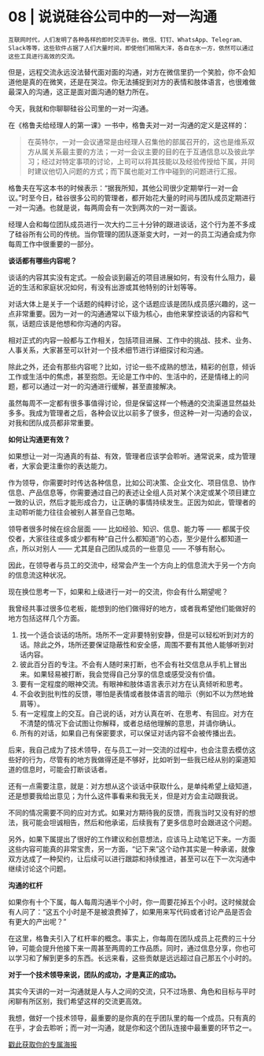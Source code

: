 # 08 | 说说硅谷公司中的一对一沟通

    互联网时代，人们发明了各种各样的即时交流平台。微信、钉钉、WhatsApp、Telegram、Slack等等，这些软件占据了人们大量时间，即使他们相隔大洋，各自在水一方，依然可以通过这些工具进行高效的交流。

但是，远程交流永远没法替代面对面的沟通，对方在微信里扔一个笑脸，你不会知道他是真的在微笑，还是在哭泣。你无法捕捉到对方的表情和肢体语言，也很难做最深入的沟通，这正是面对面沟通的魅力所在。

今天，我就和你聊聊硅谷公司里的一对一沟通。

在《格鲁夫给经理人的第一课》一书中，格鲁夫对一对一沟通的定义是这样的：

> 在英特尔，一对一会议通常是由经理人召集他的部属召开的，这也是维系双方从属关系最主要的方法；一对一会议主要的目的在于互通信息以及彼此学习；经过对特定事项的讨论，上司可以将其技能以及经验传授给下属，并同时建议他切入问题的方式；而下属也能对工作中碰到的问题进行汇报。

格鲁夫在写这本书的时候表示：“据我所知，其他公司很少定期举行一对一会议。”时至今日，硅谷很多公司的管理者，都开始花大量的时间与团队成员定期进行一对一沟通。也就是说，每两周会有一次到两次的一对一面谈。

经理人会和每位团队成员进行一次大约二三十分钟的跟进谈话，这个行为差不多成了硅谷所有公司的传统。当你管理的团队逐渐变大时，一对一的员工沟通会成为你每周工作中很重要的一部分。

**谈话都有哪些内容呢？**

谈话的内容其实没有定式。一般会谈到最近的项目进展如何，有没有什么阻力，最近的生活和家庭状况如何，有没有出游或其他特别的计划等等。

对话大体上是关于一个话题的纯粹讨论，这个话题应该是团队成员感兴趣的，这一点非常重要。因为一对一的沟通通常以下级为核心，由他来掌控谈话的内容和气氛，话题应该是他想和你沟通的内容。

相对正式的内容一般都与工作相关，包括项目进展、工作中的挑战、技术、业务、人事关系，大家甚至可以针对一个技术细节进行详细探讨和沟通。

除此之外，还会有那些内容呢？比如，讨论一些不成熟的想法，精彩的创意，倾诉工作或生活中的焦虑，甚至抱怨。无论是工作中的、生活中的，还是情绪上的问题，都可以通过一对一的沟通进行缓解，甚至直接解决。

虽然每周不一定都有很多事值得讨论，但是保留这样一个畅通的交流渠道显然益处多多。我成为管理者之后，各种会议比以前多了很多，但这种一对一沟通的会议，对我和团队成员都非常重要。

**如何让沟通更有效？**

如果想让一对一沟通真的有益、有效，管理者应该学会聆听。通常说来，成为管理者，大家会更注重你的表达能力。

作为领导，你需要时时传达各种信息，比如公司决策、企业文化、项目信息、协作信息、产品信息等，你需要通过自己的表述让全组人员对某个决定或某个项目建立一致的认识，然后才能形成合力，让正确的事情持续发生。正因为如此，管理者的主动聆听能力往往会被别人甚至自己忽略。

领导者很多时候在综合层面 —— 比如经验、知识、信息、能力等 —— 都属于佼佼者，大家往往或多或少都有种“自己什么都知道”的心态，至少是什么都知道一点，所以对别人 —— 尤其是自己团队成员的一些意见 —— 不够有耐心。

因此，在领导者与员工的交流中，经常会产生一个方向上的信息流大于另一个方向的信息流这种状况。

现在换位思考一下，如果和上级进行一对一的交流，你会有什么期望呢？

我曾经共事过很多位老板，能想到的他们做得好的地方，或者我希望他们能做好的地方包括这样几个方面。

1.  找一个适合谈话的场所。场所不一定非要特别安静，但是可以轻松听到对方的话。除此之外，场所还要保证隐蔽性和安全感，周围不要有其他人能够听到对话内容。
2.  彼此百分百的专注。不会有人随时来打断，也不会有社交信息从手机上冒出来。如果轻易被打断，我会觉得自己分享的信息或感受没有价值。
3.  要有一定程度的眼神交流。有眼神和肢体语言表示对方在认真倾听和思考。
4.  不会收到批判性的反馈，哪怕是表情或者肢体语言的暗示（例如不以为然地耸肩等）。
5.  有一定程度上的交互。自己说的话，对方认真在听、在思考、有回应。对方在不清楚的情况下会试图让你解释，或者总结他理解的意思，并请你确认。
6.  所有的对话，如果自己有保密要求，可以保证对话内容不会被传播出去。

后来，我自己成为了技术领导，在与员工一对一交流的过程中，也会注意去模仿这些好的行为，尽管有的地方我做得还是不够好，比如听到一些我已经从别的渠道知道的信息时，可能会打断谈话者。

还有一点需要注意，就是：对方想从这个谈话中获取什么，是单纯希望上级知道，还是想要我给出意见；为什么这件事看来和我无关，但是对方会主动跟我说。

不同的情况需要不同的应对方式。如果对方期待我的反馈，而我当时又没有好的想法，我可能会坦诚相告，然后和他承诺，后续我有了更多信息时会跟进这个问题。

另外，如果下属提出了很好的工作建议和创意想法，应该马上动笔记下来。一方面这些内容可能真的非常宝贵，另一方面，“记下来”这个动作其实是一种承诺，就像双方达成了一种契约，让后续可以进行跟踪和持续推进，甚至可以在下一次沟通中继续讨论这个问题。

**沟通的杠杆**

如果你有十个下属，每人每周沟通半个小时，你一周要花掉五个小时。这时候就会有人问了：“这五个小时是不是被浪费掉了，如果用来写代码或者讨论产品是否会有更大的产出呢？”

在这里，格鲁夫引入了杠杆率的概念。事实上，你每周在团队成员上花费的三十分钟，可能会提升他接下来一周甚至两周的工作品质。同时，通过信息分享，你也可以学习和了解到更多的东西。长远来看，这些贡献是远远超过自己那五个小时的。

**对于一个技术领导来说，团队的成功，才是真正的成功。**

其实今天讲的一对一沟通就是人与人之间的交流，只不过场景、角色和目标与平时闲聊有所区别，我们希望这样的交流更高效。

我想，做好一个技术领导，最重要的是你真的在乎团队里的每一个成员。只有真的在乎，才会去聆听；而一对一沟通，就是你和这个团队连接中最重要的环节之一。

[戳此获取你的专属海报](https://time.geekbang.org/activity/sale-poster?utm_source=app&utm_medium=zhuyun-article&utm_campaign=zhuyun-saleposter&utm_content=zhuyun0416)
    